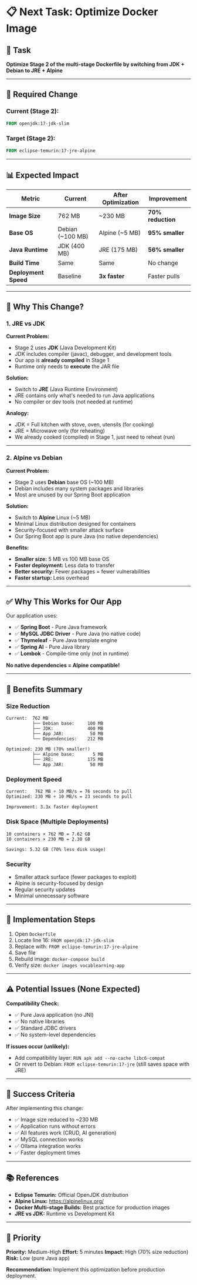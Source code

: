 # 📋 Next Task: Optimize Docker Image

## 🎯 Task

**Optimize Stage 2 of the multi-stage Dockerfile by switching from JDK + Debian to JRE + Alpine**

---

## 🔧 Required Change

### Current (Stage 2):
```dockerfile
FROM openjdk:17-jdk-slim
```

### Target (Stage 2):
```dockerfile
FROM eclipse-temurin:17-jre-alpine
```

---

## 📊 Expected Impact

| Metric | Current | After Optimization | Improvement |
|--------|---------|-------------------|-------------|
| **Image Size** | 762 MB | ~230 MB | **70% reduction** |
| **Base OS** | Debian (~100 MB) | Alpine (~5 MB) | **95% smaller** |
| **Java Runtime** | JDK (400 MB) | JRE (175 MB) | **56% smaller** |
| **Build Time** | Same | Same | No change |
| **Deployment Speed** | Baseline | **3x faster** | Faster pulls |

---

## 🎯 Why This Change?

### **1. JRE vs JDK**

**Current Problem:**
- Stage 2 uses **JDK** (Java Development Kit)
- JDK includes compiler (javac), debugger, and development tools
- Our app is **already compiled** in Stage 1
- Runtime only needs to **execute** the JAR file

**Solution:**
- Switch to **JRE** (Java Runtime Environment)
- JRE contains only what's needed to run Java applications
- No compiler or dev tools (not needed at runtime)

**Analogy:**
- JDK = Full kitchen with stove, oven, utensils (for cooking)
- JRE = Microwave only (for reheating)
- We already cooked (compiled) in Stage 1, just need to reheat (run)

---

### **2. Alpine vs Debian**

**Current Problem:**
- Stage 2 uses **Debian** base OS (~100 MB)
- Debian includes many system packages and libraries
- Most are unused by our Spring Boot application

**Solution:**
- Switch to **Alpine** Linux (~5 MB)
- Minimal Linux distribution designed for containers
- Security-focused with smaller attack surface
- Our Spring Boot app is pure Java (no native dependencies)

**Benefits:**
- **Smaller size:** 5 MB vs 100 MB base OS
- **Faster deployment:** Less data to transfer
- **Better security:** Fewer packages = fewer vulnerabilities
- **Faster startup:** Less overhead

---

## ✅ Why This Works for Our App

Our application uses:
- ✅ **Spring Boot** - Pure Java framework
- ✅ **MySQL JDBC Driver** - Pure Java (no native code)
- ✅ **Thymeleaf** - Pure Java template engine
- ✅ **Spring AI** - Pure Java library
- ✅ **Lombok** - Compile-time only (not in runtime)

**No native dependencies = Alpine compatible!**

---

## 🚀 Benefits Summary

### **Size Reduction**
```
Current:  762 MB
          ├── Debian base:     100 MB
          ├── JDK:             400 MB
          ├── App JAR:          50 MB
          └── Dependencies:    212 MB

Optimized: 230 MB (70% smaller!)
          ├── Alpine base:       5 MB
          ├── JRE:             175 MB
          └── App JAR:          50 MB
```

### **Deployment Speed**
```
Current:   762 MB ÷ 10 MB/s = 76 seconds to pull
Optimized: 230 MB ÷ 10 MB/s = 23 seconds to pull

Improvement: 3.3x faster deployment
```

### **Disk Space (Multiple Deployments)**
```
10 containers × 762 MB = 7.62 GB
10 containers × 230 MB = 2.30 GB

Savings: 5.32 GB (70% less disk usage)
```

### **Security**
- Smaller attack surface (fewer packages to exploit)
- Alpine is security-focused by design
- Regular security updates
- Minimal unnecessary software

---

## 📝 Implementation Steps

1. Open `Dockerfile`
2. Locate line 16: `FROM openjdk:17-jdk-slim`
3. Replace with: `FROM eclipse-temurin:17-jre-alpine`
4. Save file
5. Rebuild image: `docker-compose build`
6. Verify size: `docker images vocablearning-app`

---

## ⚠️ Potential Issues (None Expected)

**Compatibility Check:**
- ✅ Pure Java application (no JNI)
- ✅ No native libraries
- ✅ Standard JDBC drivers
- ✅ No system-level dependencies

**If issues occur (unlikely):**
- Add compatibility layer: `RUN apk add --no-cache libc6-compat`
- Or revert to Debian: `FROM eclipse-temurin:17-jre` (still saves space with JRE)

---

## 🎯 Success Criteria

After implementing this change:
- ✅ Image size reduced to ~230 MB
- ✅ Application runs without errors
- ✅ All features work (CRUD, AI generation)
- ✅ MySQL connection works
- ✅ Ollama integration works
- ✅ Faster deployment times

---

## 📚 References

- **Eclipse Temurin:** Official OpenJDK distribution
- **Alpine Linux:** https://alpinelinux.org/
- **Docker Multi-stage Builds:** Best practice for production images
- **JRE vs JDK:** Runtime vs Development Kit

---

## 🏁 Priority

**Priority:** Medium-High
**Effort:** 5 minutes
**Impact:** High (70% size reduction)
**Risk:** Low (pure Java app)

**Recommendation:** Implement this optimization before production deployment.
